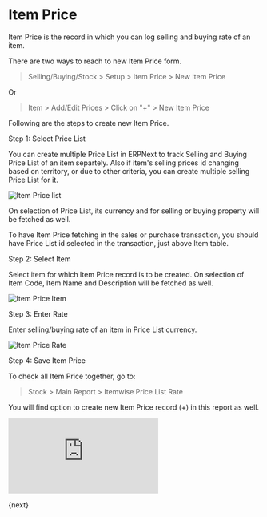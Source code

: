 # Item Price

Item Price is the record in which you can log selling and buying rate of an item.

There are two ways to reach to new Item Price form.

> Selling/Buying/Stock > Setup > Item Price > New Item Price

Or

> Item > Add/Edit Prices > Click on "+"  > New Item Price

Following are the steps to create new Item Price.

Step 1: Select Price List

You can create multiple Price List in ERPNext to track Selling and Buying Price List of an item separtely. Also if item's selling prices id changing based on territory, or due to other criteria, you can create multiple selling Price List for it.

![Item Price list](/assets/img/stock/item-price-1.png)

On selection of Price List, its currency and for selling or buying property will be fetched as well.

To have Item Price fetching in the sales or purchase transaction, you should have Price List id selected in the transaction, just above Item table.

Step 2: Select Item

Select item for which Item Price record is to be created. On selection of Item Code, Item Name and Description will be fetched as well.

![Item Price Item](/assets/img/stock/item-price-2.png)

Step 3: Enter Rate

Enter selling/buying rate of an item in Price List currency.

![Item Price Rate](/assets/img/stock/item-price-3.png)

Step 4: Save Item Price

To check all Item Price together, go to:

> Stock > Main Report > Itemwise Price List Rate

You will find option to create new Item Price record (+) in this report as well.

<div>
    <div class"embed-container">
        <iframe src='https://www.youtube.com/embed/FcOsV-e8ymE?start=193' frameborder='0' allowfullscreen>
        </iframe>
    </div>
</div>

{next}
